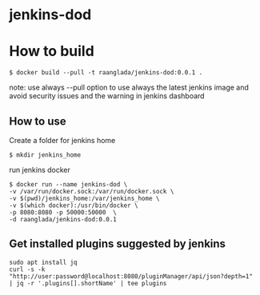 # jenkins-dod

# How to build

```
$ docker build --pull -t raanglada/jenkins-dod:0.0.1 .
```

note: use always --pull option to use always the latest jenkins image and avoid security issues and the warning in jenkins dashboard

## How to use

Create a folder for jenkins home 
```
$ mkdir jenkins_home
```

run jenkins docker
```
$ docker run --name jenkins-dod \
-v /var/run/docker.sock:/var/run/docker.sock \
-v $(pwd)/jenkins_home:/var/jenkins_home \
-v $(which docker):/usr/bin/docker \
-p 8080:8080 -p 50000:50000  \
-d raanglada/jenkins-dod:0.0.1
```

## Get installed plugins suggested by jenkins

```
sudo apt install jq
curl -s -k "http://user:password@localhost:8080/pluginManager/api/json?depth=1"  | jq -r '.plugins[].shortName' | tee plugins
```
